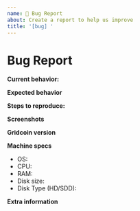 ```yaml
---
name: 🐜 Bug Report
about: Create a report to help us improve
title: '[bug] '
---
```


<!-- Please make sure you are posting an technical issue related to Gridcoin. --> 

<!-- For general questions about Gridcoin or wallet recovery please use one of the various communities:
* [Gridcoin on reddit](https://www.reddit.com/r/gridcoin/)
* [Discord](https://discord.gg/jf9XX4a) -->

<!-- ISSUES MISSING IMPORTANT INFORMATION MAY BE CLOSED WITHOUT INVESTIGATION. -->

# Bug Report

**Current behavior:**
<!-- Describe how the bug manifests. -->

**Expected behavior**
<!-- Describe what the behavior would be without the bug. -->

**Steps to reproduce:**
<!--  Please explain the steps required to duplicate the issue, especially if you are able to provide a sample application or sample code -->

**Screenshots**
<!-- If the issue is related to the GUI, screenshots can be added to this issue via drag & drop. -->

**Gridcoin version**
<!-- List the version number/commit ID, and if it is an official binary, self compiled or a distribution package such as PPA. -->

**Machine specs**
- OS:
- CPU:
- RAM:
- Disk size:
- Disk Type (HD/SDD):

**Extra information**
<!-- This is normally the contents of a `debug.log` file. Raw text or a link to a pastebin type site are preferred. -->